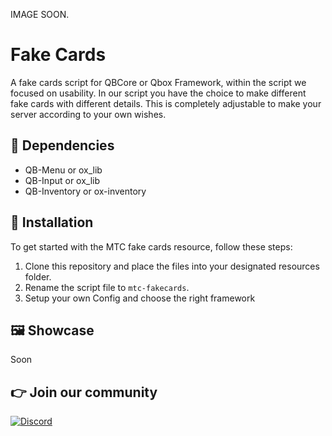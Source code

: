 IMAGE SOON.

# Fake Cards
A fake cards script for QBCore or Qbox Framework, within the script we focused on usability. In our script you have the choice to make different fake cards with different details. This is completely adjustable to make your server according to your own wishes.

## 💾 Dependencies
- QB-Menu or ox_lib
- QB-Input or ox_lib
- QB-Inventory or ox-inventory

## 🔌 Installation
To get started with the MTC fake cards resource, follow these steps:

1. Clone this repository and place the files into your designated resources folder.
2. Rename the script file to ```mtc-fakecards```.
3. Setup your own Config and choose the right framework

## 🖼️ Showcase

Soon

## 👉 Join our community

[![Discord](https://discord.com/api/guilds/1075048579758035014/widget.png?style=banner2)](https://discord.gg/cFuv5BMWzK)
